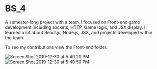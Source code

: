 # BS_4
A semester-long project with a team. I focused on Front-end game development including sockets, HTTP, Game logic, and JSX display. I learned a lot about React.js, Node.js, JSX, and projects developed within the team.

To see my contributions view the Front-end folder.

![Screen Shot 2019-12-30 at 5 40 20 PM](https://user-images.githubusercontent.com/43822429/71605030-8f8a1200-2b2b-11ea-8ec1-e7a06e42af1b.png)
![Screen Shot 2019-12-30 at 5 40 50 PM](https://user-images.githubusercontent.com/43822429/71605048-a4ff3c00-2b2b-11ea-94d0-6436bb9a2cd6.png)
